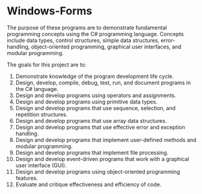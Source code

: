 # Windows-Forms


The purpose of these programs are to demonstrate fundamental programming concepts using the C# programming language. Concepts include data types, control structures, simple data structures, error-handling, object-oriented programming, graphical user interfaces, and modular programming.


The goals for this project are to:

1. Demonstrate knowledge of the program development life cycle.
2. Design, develop, compile, debug, test, run, and document programs in the C# language.
3. Design and develop programs using operators and assignments.
4. Design and develop programs using primitive data types.
5. Design and develop programs that use sequence, selection, and repetition structures.
6. Design and develop programs that use array data structures.
7. Design and develop programs that use effective error and exception handling.
8. Design and develop programs that implement user-defined methods and modular programming.
9. Design and develop programs that implement file processing.
10. Design and develop event-driven programs that work with a graphical user interface (GUI).
11. Design and develop programs using object-oriented programming features.
12. Evaluate and critique effectiveness and efficiency of code.
